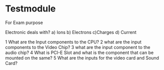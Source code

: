 Testmodule
==========

For Exam purpose

Electronic deals with?
a) Ions b) Electrons c)Charges d) Current

1 What are the Input components to the CPU?
2 what are the input components to the Video Chip?
3 what are the input component to the audio chip?
4 What is PCI-E Slot and what is the component that can be mounted on the same?
5 What are the inputs for the video card and Sound Card?
